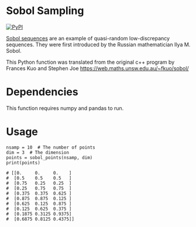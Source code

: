 Sobol Sampling
==========
[![PyPI](http://img.shields.io/pypi/v/sobolsampling.svg)](https://pypi.python.org/pypi/sobolsampling)

[Sobol sequences](https://en.wikipedia.org/wiki/Sobol_sequence) are an example of quasi-random low-discrepancy sequences. They were first introduced by the Russian mathematician Ilya M. Sobol.

This Python function was translated from the original c++ program by Frances Kuo and Stephen Joe https://web.maths.unsw.edu.au/~fkuo/sobol/

# Dependencies
This function requires numpy and pandas to run.

# Usage
```{python}
nsamp = 10  # The number of points
dim = 3  # The dimension
points = sobol_points(nsamp, dim)
print(points)

# [[0.     0.     0.    ]
#  [0.5    0.5    0.5   ]
#  [0.75   0.25   0.25  ]
#  [0.25   0.75   0.75  ]
#  [0.375  0.375  0.625 ]
#  [0.875  0.875  0.125 ]
#  [0.625  0.125  0.875 ]
#  [0.125  0.625  0.375 ]
#  [0.1875 0.3125 0.9375]
#  [0.6875 0.8125 0.4375]]
```

